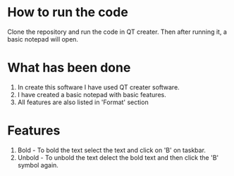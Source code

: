 # How to run the code
Clone the repository and run the code in QT creater. Then after running it, a basic notepad will open.

# What has been done
1. In create this software I have used QT creater software.
2. I have created a basic notepad with basic features.
3. All features are also listed in 'Format' section 

# Features
1. Bold - To bold the text select the text and click on 'B' on taskbar.
2. Unbold - To unbold the text delect the bold text and then click the 'B' symbol again. 
